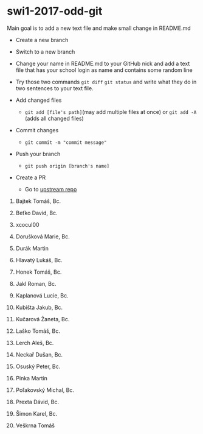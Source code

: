 # swi1-2017-odd-git

Main goal is to add a new text file and make small change in README.md

* Create a new branch 

* Switch to a new branch

* Change your name in README.md to your GitHub nick and add a text file that has your school login as name and contains some random line

* Try those two commands `git diff` `git status` and write what they do in two sentences to your text file. 

* Add changed files 

  * `git add [file's path]`(may add multiple files at once) or `git add -A` (adds all changed files)

* Commit changes

  * `git commit -m "commit message"`

* Push your branch

  * `git push origin [branch's name]`

* Create a PR

  * Go to [upstream repo](https://github.com/RoadToSoftwareFactory/swi1-2017-odd-git) 



1.	Bajtek Tomáš, Bc.


2.	Beťko David, Bc.


3.	xcocul00


4.	Dorušková Marie, Bc.


5.	Durák Martin


6.	Hlavatý Lukáš, Bc.


7.	Honek Tomáš, Bc.


8.	Jakl Roman, Bc.


9.	Kaplanová Lucie, Bc.


10.	Kubišta Jakub, Bc.


11.	Kučarová Žaneta, Bc.


12.	Laško Tomáš, Bc.


13.	Lerch Aleš, Bc.


14.	Neckař Dušan, Bc.


15.	Osuský Peter, Bc.


16.	Pinka Martin


17.	Poľakovský Michal, Bc.


18.	Prexta Dávid, Bc.


19.	Šimon Karel, Bc.


20.	Veškrna Tomáš
